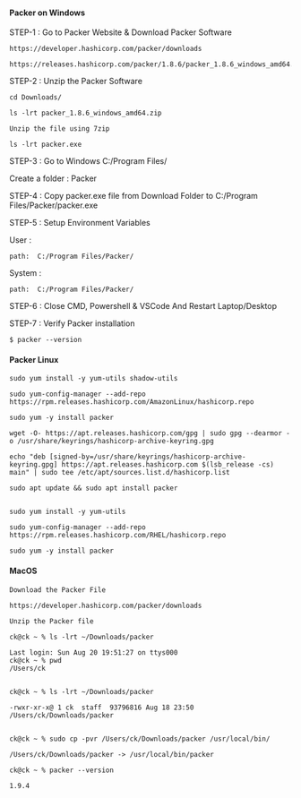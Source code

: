 #### Packer on Windows

STEP-1 : Go to Packer Website & Download Packer Software

    https://developer.hashicorp.com/packer/downloads

    https://releases.hashicorp.com/packer/1.8.6/packer_1.8.6_windows_amd64.zip
    
STEP-2 : Unzip the Packer Software

    cd Downloads/

    ls -lrt packer_1.8.6_windows_amd64.zip

    Unzip the file using 7zip 

    ls -lrt packer.exe
    
STEP-3 : Go to Windows C:/Program Files/

Create a folder : Packer 

STEP-4 : Copy packer.exe file from Download Folder to C:/Program Files/Packer/packer.exe

STEP-5 : Setup Environment Variables

User :

    path:  C:/Program Files/Packer/

System :

    path:  C:/Program Files/Packer/

STEP-6 : Close CMD, Powershell & VSCode And Restart Laptop/Desktop

STEP-7 : Verify Packer installation

    $ packer --version



#### Packer Linux 

``` Amazon Linux
sudo yum install -y yum-utils shadow-utils

sudo yum-config-manager --add-repo https://rpm.releases.hashicorp.com/AmazonLinux/hashicorp.repo

sudo yum -y install packer

```

``` Ubuntu
wget -O- https://apt.releases.hashicorp.com/gpg | sudo gpg --dearmor -o /usr/share/keyrings/hashicorp-archive-keyring.gpg

echo "deb [signed-by=/usr/share/keyrings/hashicorp-archive-keyring.gpg] https://apt.releases.hashicorp.com $(lsb_release -cs) main" | sudo tee /etc/apt/sources.list.d/hashicorp.list

sudo apt update && sudo apt install packer

```

``` CentOS or RHEL

sudo yum install -y yum-utils

sudo yum-config-manager --add-repo https://rpm.releases.hashicorp.com/RHEL/hashicorp.repo

sudo yum -y install packer

```

#### MacOS

```
Download the Packer File

https://developer.hashicorp.com/packer/downloads

Unzip the Packer file

ck@ck ~ % ls -lrt ~/Downloads/packer

Last login: Sun Aug 20 19:51:27 on ttys000
ck@ck ~ % pwd
/Users/ck


ck@ck ~ % ls -lrt ~/Downloads/packer 

-rwxr-xr-x@ 1 ck  staff  93796816 Aug 18 23:50 /Users/ck/Downloads/packer


ck@ck ~ % sudo cp -pvr /Users/ck/Downloads/packer /usr/local/bin/

/Users/ck/Downloads/packer -> /usr/local/bin/packer

ck@ck ~ % packer --version

1.9.4

```